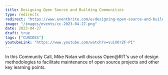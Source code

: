 ```yaml
---
title: Designing Open Source and Building Communities
type: redirects
redirect: "https://www.eventbrite.com/e/designing-open-source-and-building-communities-tickets-602770000297"
image: "/images/events/cc-2023-04-27.png"
date: 2023-04-27
draft: true
tags: ["CURIOSS"]
youtubeLink: "https://www.youtube.com/watch?v=vuiXOrZF-PI"
---
```

In this Community Call, Mike Nolan will discuss Open@RIT's use of design methodologies to facilitate maintenance of open source projects and other key learning points.